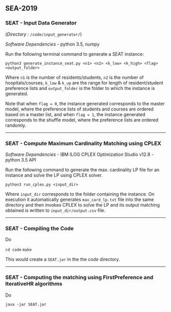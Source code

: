 ## SEA-2019

### SEAT - Input Data Generator 

(_Directory :_  `/code/input_generator/`)

*_Software Dependencies_* - python 3.5, numpy

Run the following terminal command to generate a SEAT instance:

`python3 generate_instance_seat.py <n1> <n2> <k_low> <k_high> <flag> <output_folder>`

Where `n1` is the number of residents/students, `n2` is the number of hospitals/courses, `k_low` & `k_up` are the range for length of resident/student preference lists and `output_folder` is the folder to which the instance is generated. 

Note that when `flag = 0`, the instance generated corresponds to the master model, where the preference lists of students and courses are ordered based on a master list, and when `flag = 1`, the instance generated corresponds to the shuffle model, where the preference lists are ordered randomly.

---

### SEAT - Compute Maximum Cardinality Matching using CPLEX

*_Software Dependencies_* - IBM ILOG CPLEX Optimization Studio v12.8 - python 3.5 API

Run the following command to generate the max. cardinality LP file for an instance and solve the LP using CPLEX solver.

`python3 run_cplex.py <input_dir>`

Where `input_dir` corresponds to the folder containing the instance. On execution it automatically generates `max_card_lp.txt` file into the same directory and then invokes CPLEX to solve the LP and its output matching obtained is written to `input_dir/output.csv` file.

---

### SEAT - Compiling the Code

Do

`cd code`
`make`

This would create a `SEAT.jar` in the the _code_ directory.

---

### SEAT - Computing the matching using FirstPreference and IterativeHR algorithms

Do

`java -jar SEAT.jar`

